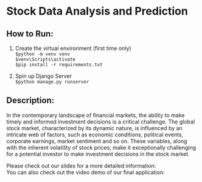 # Stock Data Analysis and Prediction

## How to Run:
1. Create the virtual environment (first time only) \
`$python -m venv venv` \
`$venv\Scripts\activate` \
`$pip install -r requirements.txt` 

2. Spin up Django Server \
`$python manage.py runserver`

## Description:
In the contemporary landscape of financial markets, the ability to make timely and informed
investment decisions is a critical challenge. The global stock market, characterized by its
dynamic nature, is influenced by an intricate web of factors, such as economic conditions,
political events, corporate earnings, market sentiment and so on. These variables, along with
the inherent volatility of stock prices, make it exceptionally challenging for a potential investor
to make investment decisions in the stock market.

Please check out our slides for a more detailed information: \
You can also check out the video demo of our final application: 
